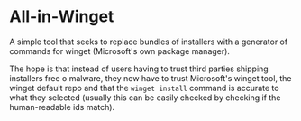 # All-in-Winget

A simple tool that seeks to replace bundles of installers with a generator of commands for winget (Microsoft's own package manager).

The hope is that instead of users having to trust third parties shipping installers free o malware, they now have
to trust Microsoft's winget tool, the winget default repo and that the `winget install` command is accurate to what
they selected (usually this can be easily checked by checking if the human-readable ids match).
